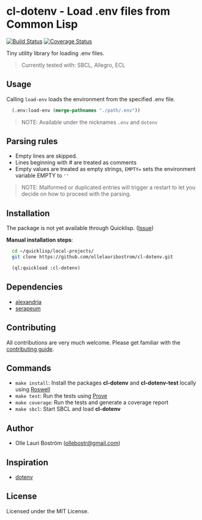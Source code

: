 # cl-dotenv - Load .env files from Common Lisp
[![Build Status](https://travis-ci.org/ollelauribostrom/cl-dotenv.svg?branch=master)](https://travis-ci.org/ollelauribostrom/cl-dotenv) [![Coverage Status](https://coveralls.io/repos/github/ollelauribostrom/cl-dotenv/badge.svg?branch=master)](https://coveralls.io/github/ollelauribostrom/cl-dotenv?branch=master)

Tiny utility library for loading .env files.

> Currently tested with: SBCL, Allegro, ECL

## Usage
Calling `load-env` loads the environment from the specified .env file.

```lisp
  (.env:load-env (merge-pathnames "./path/.env"))
```

> NOTE: Available under the nicknames `.env` and `dotenv`

## Parsing rules
- Empty lines are skipped.
- Lines beginning with # are treated as comments
- Empty values are treated as empty strings, `EMPTY=` sets the environment variable EMPTY to `''`

> NOTE: Malformed or duplicated entries will trigger a restart to let you decide on how to proceed with the parsing.

## Installation
The package is not yet available through Quicklisp. ([Issue](https://github.com/quicklisp/quicklisp-projects/issues/1559))

**Manual installation steps**:

```bash
  cd ~/quicklisp/local-projects/   
  git clone https://github.com/ollelauribostrom/cl-dotenv.git
```

```lisp
  (ql:quickload :cl-dotenv)
```

## Dependencies
- [alexandria](https://common-lisp.net/project/alexandria/)
- [serapeum](https://github.com/ruricolist/serapeum)

## Contributing
All contributions are very much welcome. Please get familiar with the [contributing guide](https://github.com/ollelauribostrom/cl-dotenv/blob/master/.github/CONTRIBUTING.md).


## Commands
- `make install`: Install the packages **cl-dotenv** and **cl-dotenv-test** locally using [Roswell](https://github.com/roswell/roswell)   
- `make test`: Run the tests using [Prove](https://github.com/fukamachi/prove)
- `make coverage`: Run the tests and generate a coverage report
- `make sbcl`: Start SBCL and load **cl-dotenv**

## Author
* Olle Lauri Boström (ollebostr@gmail.com)

## Inspiration
- [dotenv](https://www.npmjs.com/package/dotenv)

## License
Licensed under the MIT License.
